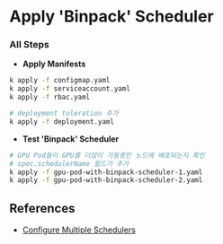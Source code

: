 # Apply 'Binpack' Scheduler

### All Steps

- **Apply Manifests**
```bash
k apply -f configmap.yaml
k apply -f serviceaccount.yaml
k apply -f rbac.yaml

# deployment toleration 추가
k apply -f deployment.yaml
```

- **Test 'Binpack' Scheduler**
```bash
# GPU Pod들이 GPU를 더많이 가동중인 노드에 배포되는지 확인
# spec.schedulerName 필드가 추가
k apply -f gpu-pod-with-binpack-scheduler-1.yaml
k apply -f gpu-pod-with-binpack-scheduler-2.yaml
```

## References
- [Configure Multiple Schedulers](https://kubernetes.io/docs/tasks/extend-kubernetes/configure-multiple-schedulers/)